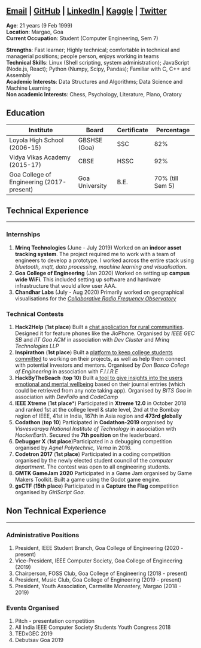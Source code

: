 [Email](mailto:juliusalphonso@pme.me) | [GitHub](https://github.com/JadeMaveric) | [LinkedIn ](https://www.linkedin.com/in/JuliusAlphonso/)| [Kaggle](https://www.kaggle.com/juliusalphonso) | [Twitter](https://twitter.com/JuliusAlphonso)
-----

**Age**: 21 years (9 Feb 1999)  
**Location**: Margao, Goa  
**Current Occupation**: Student (Computer Engineering, Sem 7)  

**Strengths**: Fast learner; Highly technical; comfortable in technical and managerial positions; people person, enjoys working in teams  
**Technical Skills**: Linux (Shell scripting, system administration); JavaScript (Node.js, React); Python (Numpy, Scipy, Pandas); Familiar with C, C++ and Assembly  
**Academic Interests**: Data Structures and Algorithms; Data Science and Machine Learning  
**Non academic Interests**: Chess, Psychology, Literature, Piano, Oratory  

## **Education**

| **Institute**                             | **Board**      | **Certificate** | **Percentage**   |
| ----------------------------------------- | -------------- | --------------- | ---------------- |
| Loyola High School (2006-15)              | GBSHSE (Goa)   | SSC             | 82%              |
| Vidya Vikas Academy (2015-17)             | CBSE           | HSSC            | 92%              |
| Goa College of Engineering (2017-present) | Goa University | B.E.            | 70% (till Sem 5) |

## **Technical Experience**



------



### **Internships**

1. **Mrinq Technologies** (June - July 2019) Worked on an **indoor asset tracking system**. The project required me to work with a team of engineers to develop a prototype. I worked across the entire stack using *bluetooth, mqtt, data processing, machine learning and visualisation*.
2. **Goa College of Engineering** (Jan 2020) Worked on setting up **campus wide WiFi**. This included setting up software and hardware infrastructure that would allow user AAA.
3. **Chandhar Labs** (July - Aug 2020) Primarily worked on geographical visualisations for the [*Collaborative Radio Frequency Observatory*](https://www.crfo.org/)

### **Technical Contests**

1. **Hack2Help** (**1st place**) Built a [chat application for rural communities](https://github.com/JadeMaveric/MessageBoard). Designed it for feature phones like the JioPhone. Organised by *IEEE GEC SB* and *IIT Goa ACM* in association with *Dev Cluster* and *Mrinq Technologies LLP*
2. **Inspirathon** (**1st place**) Built a [platform to keep college students committed](https://github.com/JadeMaveric/CollegeVenturers) to working on their projects, as well as help them connect with potential investors and mentors. Organised by *Don Bosco College of Engineering* in association with *F.I.I.R.E*
3. **HackByTheBeach** (**top 10**) Built a[ tool to give insights into the users emotional and mental wellbeing](https://github.com/JadeMaveric/HackByTheBeach) based on their journal entries (which could be retrieved from any note taking app). Organised by *BITS Goa* in association with *DevFolio* and *CodeCamp*
4. **IEEE Xtreme** (**1st place***) Participated in **Xtreme 12.0** in October 2018 and ranked 1st at the college level & state level, 2nd at the Bombay region of IEEE, 41st in India, 167th in Asia region and **473rd globally**
5. **Codathon** (**top 10**) Participated in **Codathon-2019** organised by *Visvesvaraya National Institute of Technology* in association with *HackerEarth*. Secured the **7th position** on the leaderboard.
6. **Debugger X** (**1st place**)Participated in a debugging competition organised by *Agnel Polytechnic, Verna* in 2016.
7. **Codetron 2017** (**1st place**) Participated in a coding competition organised by the newly elected student council of the *computer department*. The contest was open to all engineering students.
8. **GMTK GameJam 2020** Participated in a Game Jam organised by Game Makers Toolkit. Built a game using the Godot game engine.
9. **gsCTF** (**15th place**) Participated in a **Capture the Flag** competition organised by *GirlScript Goa*.

## **Non Technical Experience**



------



### **Administrative Positions**

1. President, IEEE Student Branch, Goa College of Engineering (2020 - present)
2. Vice-President, IEEE Computer Society, Goa College of Engineering (2019)
3. Chairperson, FOSS Club, Goa College of Engineering (2018 - present)
4. President, Music Club, Goa College of Engineering (2019 - present)
5. President, Youth Association, Carmelite Monastery, Margao (2018 - 2019)

### **Events Organised**

1. Pitch - presentation competition
2. All India IEEE Computer Society Students Youth Congress 2018
3. TEDxGEC 2019
4. Debutsav Goa 2019
